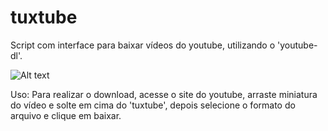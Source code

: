 # tuxtube
Script com interface para baixar vídeos do youtube, utilizando o 'youtube-dl'.

![Alt text](https://github.com/shellscriptx/tuxtube/blob/master/screenshot.png "tuxtube.sh")

Uso:
  Para realizar o download, acesse o site do youtube, arraste miniatura do vídeo e solte em cima do 'tuxtube',
  depois selecione o formato do arquivo e clique em baixar.
